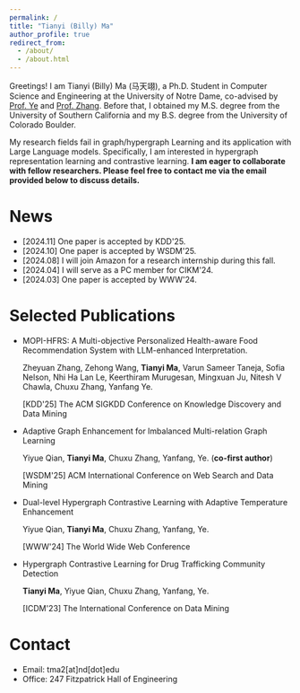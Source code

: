 ```yaml
---
permalink: /
title: "Tianyi (Billy) Ma"
author_profile: true
redirect_from: 
  - /about/
  - /about.html
---
```


Greetings! I am Tianyi (Billy) Ma (马天翊), a Ph.D. Student in Computer Science and Engineering at the University of Notre Dame, co-advised by [Prof. Ye](http://yes-lab.org/) and [Prof. Zhang](https://chuxuzhang.github.io/). Before that, I obtained my M.S. degree from the University of Southern California and my B.S. degree from the University of Colorado Boulder.

My research fields fail in graph/hypergraph Learning and its application with Large Language models. Specifically, I am interested in hypergraph representation learning and contrastive learning. **I am eager to collaborate with fellow researchers. Please feel free to contact me via the email provided below to discuss details.**



News
=====
* [2024.11] One paper is accepted by KDD'25.
* [2024.10] One paper is accepted by WSDM'25.
* [2024.08] I will join Amazon for a research internship during this fall. 
* [2024.04] I will serve as a PC member for CIKM'24.
* [2024.03] One paper is accepted by WWW'24.

Selected Publications
=====
* MOPI-HFRS: A Multi-objective Personalized Health-aware Food Recommendation System with LLM-enhanced Interpretation.
  
  Zheyuan Zhang, Zehong Wang, **Tianyi Ma**, Varun Sameer Taneja, Sofia Nelson, Nhi Ha Lan Le, Keerthiram Murugesan, Mingxuan Ju, Nitesh V Chawla, Chuxu Zhang, Yanfang Ye.

  [KDD'25] The ACM SIGKDD Conference on Knowledge Discovery and Data Mining

* Adaptive Graph Enhancement for Imbalanced Multi-relation Graph Learning

  Yiyue Qian, **Tianyi Ma**, Chuxu Zhang, Yanfang, Ye. (**co-first author**)
  
  [WSDM'25] ACM International Conference on Web Search and Data Mining

* Dual-level Hypergraph Contrastive Learning with Adaptive Temperature Enhancement
  
  Yiyue Qian, **Tianyi Ma**, Chuxu Zhang, Yanfang, Ye.

  [WWW'24] The World Wide Web Conference

* Hypergraph Contrastive Learning for Drug Trafficking Community Detection

  **Tianyi Ma**, Yiyue Qian, Chuxu Zhang, Yanfang, Ye.

  [ICDM'23] The International Conference on Data Mining

Contact
=====

* Email: tma2\[at\]nd\[dot\]edu
* Office: 247 Fitzpatrick Hall of Engineering